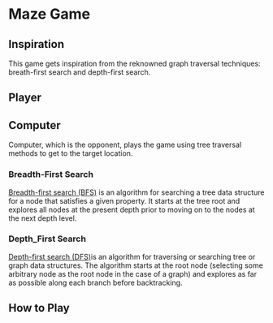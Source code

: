 # Maze Game
## Inspiration
This game gets inspiration from the reknowned graph traversal techniques: breath-first search and depth-first search. 


## Player


## Computer
Computer, which is the opponent, plays the game using tree traversal methods to get to the target location.

###  Breadth-First Search
[Breadth-first search (BFS)](https://en.wikipedia.org/wiki/Breadth-first_search) is an algorithm for searching a tree data structure for a node that satisfies a given property. It starts at the tree root and explores all nodes at the present depth prior to moving on to the nodes at the next depth level.

###  Depth_First Search
[Depth-first search (DFS)](https://en.wikipedia.org/wiki/Depth-first_search)is an algorithm for traversing or searching tree or graph data structures. The algorithm starts at the root node (selecting some arbitrary node as the root node in the case of a graph) and explores as far as possible along each branch before backtracking. 

## How to Play 
